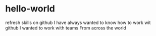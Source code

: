 # hello-world
refresh skills on github
I have always wanted to know how to work wit github
I wanted to work with teams
From across the world
